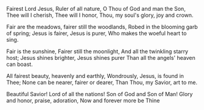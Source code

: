 Fairest Lord Jesus, Ruler of all nature,
O Thou of God and man the Son,
Thee will I cherish, Thee will I honor,
Thou, my soul&#39;s glory, joy and crown.

Fair are the meadows, fairer still the woodlands,
Robed in the blooming garb of spring;
Jesus is fairer, Jesus is purer,
Who makes the woeful heart to sing.

Fair is the sunshine,
Fairer still the moonlight,
And all the twinkling starry host;
Jesus shines brighter, Jesus shines purer
Than all the angels&#39; heaven can boast.

All fairest beauty, heavenly and earthly,
Wondrously, Jesus, is found in Thee;
None can be nearer, fairer or dearer,
Than Thou, my Savior, art to me.

Beautiful Savior! Lord of all the nations!
Son of God and Son of Man!
Glory and honor, praise, adoration,
Now and forever more be Thine

